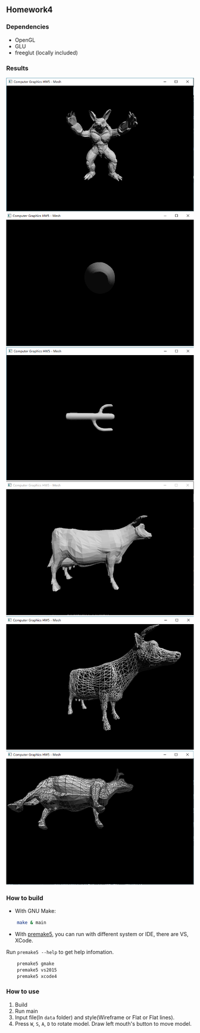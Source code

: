 ## Homework4

### Dependencies

* OpenGL
* GLU
* freeglut (locally included)

### Results

![Armadillo](./results/armadillo.png)
![cactus_1](./results/cactus_1.png)
![cactus_2](./results/cactus_2.png)
![cow_1](./results/cow_1.png)
![cow_2](./results/cow_2.png)
![cow_3](./results/cow_3.png)

### How to build

* With GNU Make:

```bash
    make & main
```

* With [premake5](http://premake.github.io/index.html), you can run with different system or IDE, there are VS, XCode.

Run `premake5 --help` to get help infomation.

```bash
    premake5 gmake
    premake5 vs2015
    premake5 xcode4
```

### How to use

1. Build
2. Run main
3. Input file(In `data` folder) and style(Wireframe or Flat or Flat lines).
4. Press `W`, `S`, `A`, `D` to rotate model. Draw left mouth's button to move model.
